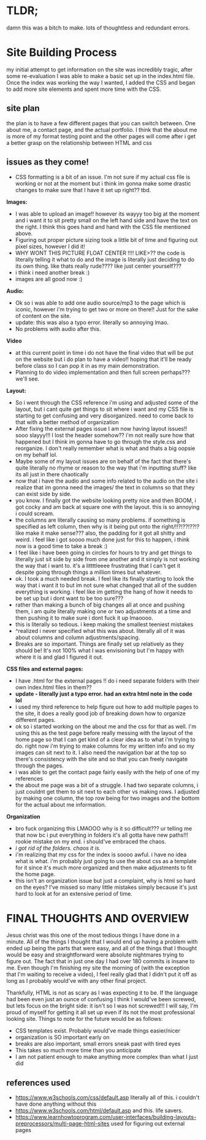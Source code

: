 # TLDR;
damn this was a bitch to make. lots of thoughtless and redundant errors.

# Site Building Process
my initial attempt to get information on the site was incredibly tragic,
after some re-evaluation I was able to make a basic set up in the index.html file.
Once the index was working the way I wanted, I added the CSS and began to add more site elements
and spent more time with the CSS.

## site plan
the plan is to have a few different pages that you can switch between. One about me, a contact page, and the actual portfolio. I think that the about me is more of my format testing point and the other pages will come after i get a better grasp on the relationship between HTML and css

## issues as they come!
- CSS formatting is a bit of an issue. I'm not sure if my actual css file is working or not at the moment but i think im gonna make some drastic changes to make sure that I have it set up right?? tbd.

**Images:**
- I was able to upload an image!! however its wayyy too big at the moment and i want it to sit pretty small on the left hand side and have the text on the right. I think this goes hand and hand with the CSS file mentioned above.
- Figuring out proper picture sizing took a little bit of time and figuring out pixel sizes, however I did it!
- WHY WONT THIS PICTURE FLOAT CENTER !!!! LIKE>?? the code is literally telling it what to do and the image is literally just deciding to do its own thing. like thats really rude???? like just center yourself???
- i think i need another break :)
- images are all good now :)

**Audio:**
- Ok so i was able to add one audio source/mp3 to the page which is iconic, however i'm trying to get two or more on
there!! Just for the sake of content on the site.
- update: this was also a typo error. literally so annoying lmao.
- No problems with audio after this.

**Video**
- at this current point in time i do not have the final video that will be put on the website but i do plan to have a video!! hoping that it'll be ready before class so I can pop it in as my main demonstration.
- Planning to do video implementation and then full screen perhaps??? we'll see.

**Layout:**
- So i went through the CSS reference i'm using and adjusted some of the layout, but i cant quite get things to sit where i want and my CSS file is starting to get confusing and very disorganized. need to come back to that with a better method of organization
- After fixing the external pages issue I am now having layout issues!! sooo slayyy!!! I lost the header somehow??
i'm not really sure how that happened but I think im gonna have to go through the style.css and reorganize. I
don't really remember what is what and thats a big oopsie on my behalf lol.
- Maybe some of my layout issues are on behalf of the fact that there's quite literally no rhyme or reason to the way that i'm inputting stuff? like its all just in there chaotically
- now that i have the audio and some info related to the audio on the site i realize that im gonna need the images/
the text in columns so that they can exist side by side.
- you know. I finally got the website looking pretty nice and then BOOM, i got cocky and am back at square one with the layout. this is so annoying i could scream.
- the columns are literally causing so many problems. if something is specified as left column, then why is it being put onto the right/!!?!??!??!? like make it make sense??? also, the padding for it got all shitty and weird. i feel like i got soooo much done just for this to happen, i think now is a good time to take a break :)
- I feel like i have been going in circles for hours to try and get things to literally just sit side by side from one another and it simply is not working the way that i want to. it's a littttleeee frustrating that I can't get it despite going through things a million times but whatever.
- ok. I took a much needed break. I feel like its finally starting to look the way that i want it to but im not sure what changed that all of the sudden everything is working. i feel like im getting the hang of how it needs to be set up but i dont want to be too sure???
- rather than making a bunch of big changes all at once and pushing them, i am quite literally making one or two adjustments at a time and then pushing it to make sure i dont fuck it up lmaoooo.
- this is literally so tedious. i keep making the smallest teeniest mistakes
- ^realized i never specified what this was about. literally all of it was about columns and column adjustments/spacing.
- Breaks are so important. Things are finally set up relatively as they should be! It's not 100% what I was envisioning but I'm happy with where it is and glad I figured it out.

**CSS files and external pages:**
- I have .html for the external pages !! do i need separate folders with their own index.html files in them??
- **update - literally just a typo error. had an extra html note in the code lol**
- i used my third reference to help figure out how to add multiple pages to the site, it does a really good job of breaking down how to organize different pages.
- ok so i started working on the about me and the css for that as well. I'm using this as the test page before really messing with the layout of the home page so that I can get kind of a clear idea as to what i'm trying to do. right now i'm trying to make columns for my written info and so my images can sit next to it. I also need the navigation bar at the top so there's consistency with the site and so that you can freely navigate through the pages.
- i was able to get the contact page fairly easily with the help of one of my references
- the about me page was a bit of a struggle. I had two separate columns, i just couldnt get them to sit next to each other vs making rows. I adjusted by making one column, the top row being for two images and the bottom for the actual about me information.

**Organization**
- bro fuck organizing this LMAOOO why is it so difficult??? ur telling me that now bc i put everything in folders it's all gotta have new paths!!! rookie mistake on my end. i should've embraced the chaos.
- *i got rid of the folders. chaos it is.*
- i'm realizing that my css for the index is soooo awful. i have no idea what is what. i'm probably just going to use the about css as a template for it since it's much more organized and then make adjustments to fit the home page.
- this isn't an organization issue but just a complaint, why is html so hard on the eyes? I've missed so many little mistakes simply because it's just hard to look at for an extensive period of time.

# FINAL THOUGHTS AND OVERVIEW
Jesus christ was this one of the most tedious things I have done in a minute. All of the things I thought that I would end up having a problem with ended up being the parts that were easy, and all of the things that I thought would be easy and straightforward were absolute nightmares trying to figure out. The fact that in just one day I had over 180 commits is insane to me. Even though I'm finishing my site the morning of (with the exception that I'm waiting to receive a video), I feel really glad that I didn't put it off as long as I probably would've with any other final project.

Thankfully, HTML is not as scary as I was expecting it to be. If the language had been even just an ounce of confusing I think I would've been screwed, but lets focus on the bright side: it isn't so I was not screwed!!! I will say, I'm proud of myself for getting it all set up even if its not the most professional looking site. Things to note for the future would be as follows:

- CSS templates exist. Probably would've made things easier/nicer
- organization is SO important early on
- breaks are also important, small errors sneak past with tired eyes
- This takes so much more time than you anticipate
- I am not patient enough to make anything more complex than what I just did

## references used
- https://www.w3schools.com/css/default.asp literally all of this. i couldn't have done anything without this
- https://www.w3schools.com/html/default.asp and this. life savers.
- https://www.learnhowtoprogram.com/user-interfaces/building-layouts-preprocessors/multi-page-html-sites used for figuring out external pages
